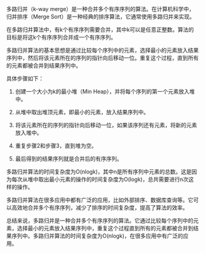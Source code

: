 多路归并（k-way merge）是一种合并多个有序序列的算法。在计算机科学中，归并排序（Merge Sort）是一种经典的排序算法，它通常使用多路归并来实现。

在多路归并算法中，有k个有序序列需要合并，其中k可以是任意正整数。算法的目标是将这k个有序序列合并成一个有序序列。

多路归并算法的基本思想是通过比较每个序列中的元素，选择最小的元素放入结果序列中，然后将该元素所在的序列的指针向后移动一位。重复这个过程，直到所有的元素都被合并到结果序列中。

具体步骤如下：

1. 创建一个大小为k的最小堆（Min Heap），并将每个序列的第一个元素放入堆中。

2. 从堆中取出堆顶元素，即最小的元素，放入结果序列中。

3. 将该元素所在的序列的指针向后移动一位，如果该序列还有元素，将新的元素放入堆中。

4. 重复步骤2和步骤3，直到堆为空。

5. 最后得到的结果序列就是合并后的有序序列。

多路归并算法的时间复杂度为O(nlogk)，其中n是所有序列中元素的总数。这是因为每次从堆中取出最小元素的操作的时间复杂度为O(logk)，总共需要进行n次这样的操作。

多路归并算法在很多应用中都有广泛的应用，比如外部排序、数据库查询等。它可以高效地合并多个有序序列，减少了排序的时间复杂度，提高了算法的效率。

总结来说，多路归并是一种合并多个有序序列的算法。它通过比较每个序列中的元素，选择最小的元素放入结果序列中，重复这个过程直到所有的元素都被合并到结果序列中。多路归并算法的时间复杂度为O(nlogk)，在很多应用中有广泛的应用。